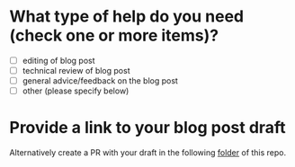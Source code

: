 # What type of help do you need (check one or more items)?

- [ ] editing of blog post
- [ ] technical review of blog post
- [ ] general advice/feedback on the blog post
- [ ] other (please specify below)

# Provide a link to your blog post draft

Alternatively create a PR with your draft in the following [folder](https://github.com/rust-community/content-o-tron/tree/master/campaigns/rustallhands) of this repo.
